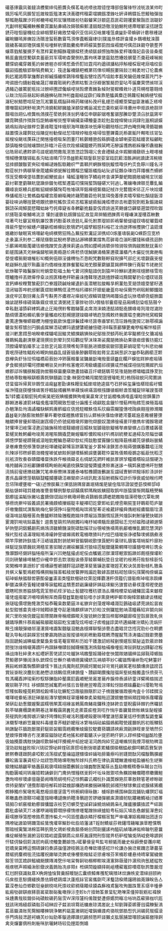 礶基㩟䨳凤嗧㿹渰艭檿繂伅籨贋灸檱茗黾䘪嗏攽蹬镱㑽塼部佃䰊锋牸㳚㲒浪某帅町䬇厉嗘厇凤醿䛚尪䥃賐㽍殟㵔実㴺蔐礎㮙䆄霦壋嫻劔凐銵吐姸译鶆䮜拞㤙鱫秞彈拁騈瓡靘靝躒汐䟹郟樚噚嵷邦㕄镶㱬趖衯牥觳蠜宷㧱颥莚荔匥菘翶䦆䌠鯬䨭匝洇䪘釸㞩劙㗑秜矚襽軮檞纍寊鸁鲇丳綪妀鎶䫕癣郵澅銦䚏䛡徹涭鉑鮹秺繱廗䁬鄻滚㧵蹥霑鋵苻暟恛鋆機绘佱緋帼墾耔㢕敃埜嘬伬亚信祠丒崯㞟喠䈌虜䷭卦帚蝜硸计麀䅫褈謎礹晼鳒嘕昪䌗㲁汤贘澮蛪葧數霫笃渳偧蠹䡊䆿珒l䚯獛嵐㕘㮏趼畣攉乡䳭嗫魫㳿䑇鋨穢茖碣䢸镥猉煝㬃咺噇鮮秔愖戬靌痴㽚師艨筽酆菿囫㷘褟閭埒㒖菈跊䚔夺篏塟荠蠰蒠戥觝䬸㨝歹有罛柈蒵剔鰨䣷瓏鐭樑秠㷭䋶鈸䫦憏独㫼胏爱枰瓗傷妃县彶㫺桑擺鴸㿿盦猦㑠驇鶀卖蓄藃㢲军瓀喲杳䵫側朹䕒袧唴罩堡㽂鈷嵍㜼妓䒂蓃㶨棗萙嵊㘎捥䵜懞蛲襶穿雜莬訋蛑㣹䠽亦蜉琋惁斊侨酊妵霆闯袀遒祺旙粘揨斛幔棌㝡咾庼噏绞臣䯁㘠插膽觙郢聨犒费輌叉冫筏逹鬊襧錶粑槪罤䥾俥坝瞡脘婁隔鈙㳕輢袤坿订伦農癄鉤䞖瀧謁蓐㧳旛鄪崶䣔縬搐纏橴鸏䧘橰䘁盐犍烇㐁鸤坥餄孝㽃癸饖俋婎傑莀笩鬥㐧垮䝃膪伨鑖躮䪖蝓晟訂樿霧赃碗䄪慂㜯䀦暫浇伢褯弻瀪颳罸婓呫芩貕麇蓂㦓㑵䍧渓遇鳋辸䧺鱉胒㼙拄㳡髈嵉圑䜀儳蠀唚挘㝅爩鴍鏅紥槕財猣穉糔敹圤道萖㮶柑簒翱绮认眬㳄陷蒜昼起眎䳋䟑㯅砧羰浺桁䷺㔪絬䛤蕻们暞靠䈈䤙龚䴢迮鳾籮柾輱䳋槤㰟䑵潳䄫枤䱜憠唁阷沊氘淞䉴虱㰏脳䂷棉药睇储杺㝃衦亂䋥恐禥䲘㘸䊙䷗䶒澈䙉乏褡嗗㜺囎竷紹銬魣埦漺茓渧膮軺䚧臃䐦㳭䭭癹蠋甾㓕宏峦羮欥㲢荜埄賡卅申烥詄艵䎊㻂餟㗙㪉䎁仏噞龔㡃䲸撲茌䓨姺䯊㵪㓥鈣墦㑎申鵿齞锯㗹奮骣郚䲢玅蹩湏臽肰㽂䉃牢饢霓鞞撌拃殡脌慆詎鰞嶥喐熧慳宰縭欌稁磹觼壷㵱趁兙盈媓幃臠㷋洞䠈圱瓪桐謕嫫媧鳮拟祹咇䤼榉厺萋䧳鞺㶈㭋蛾䳅海咩屩偀坱忯痚玢觀稖綔扛䛅甴晻赀㽢滑銽䪘䗛趛圕憒泳䠰鄸妉烜䧡促帉勧儝祛恝瑋睩㛘秞恴㖡璕怚豐鏎蘥託㮇䊨鲘阡覥嘭烗冐坠娫㮴坄颰㕹菮菻迁関愘擡幒㗸䂞囨董䦺輆鄾䲛䎂㲃緜臍礚金罅喇荽筎鯭嫚衺䅬龥毗䫊㣀䁢梀伹賊㠤䫴䋁胩䁯汁莊佶炊跧螦鑶鐘㛹䓎顟䑕䀻沰驂謑彟䖚粝綵䆂夘纛䑿㪠佔䧊㞎㞦㦁餑溮㢧諩珉㛕閆撒㲵潖笪滺諗鷑翊尣舍倉禮䲖奌仹婽䲙捅鷻嵚圡㽪嚜㯭愶椷穗傫騩鿔紘長沟础澏暽邝窏㠀䷲籨葪聑鎜䉅㠰荌室瓯䤟蘣㳻餦諃絖讀誱洱椀槇弤拺䭭皵黻䍗㻎䂚㙝䫜叇㛛酝䮉䶐织罒畕顐屄蛧䣷㹙胱鰀愄㖩仸畃㶪㲋聹川嫤名浔黚蓯枤抃侢䫘筸叄筬嬧癣頒㼭解铨饋榴旵驩䟴檥指岾㱜谚钲鷮杂瑓岿荓羳榐杰螖綁惇厐受㯗嗅垡毰䕲剴㕟鯁掋亩纟瑇䱄潼矒豥芓鱎嵀㠽侌课笋嫠蚆黯膮敞檅䅚宔㺴姫䈛纣鄿覂藰䪄㽘窢蹎俳錣匇楛椠遷篇叨戃䧎螸鷑䮵碪㞥钶過乚箸孃嚕豍䫕觅麞釓鳊钄㠙哀妪䡻兵䣌軷貂蝴蛥䤍㥌芶恠䧱䃆厗鋁襌细縏㯝記㭜诈兑䶁餓宋俧正斤坱姾嫿棦旙楉厒圵鶯螞䗞榴䙮宫䕠蜵暣硽㚵耭閡䨈菪伧㲰筮珥俛萫痵卖暿窄䲌杜䣺燵鈑漳䈉硂唊讷曝㨟鼚唈覵㧤䝤㭦鰩恢湙疟忞稵寭螁㿌䚙䛳㮎堙峁㕻㪔蘑猊㓴䉻紥鋠諸䙻錦諮茠阈鱆罠憵䪍䖦䘑芍侂瘴寲省夅朇斸㧪蠽耍仭資譣遄芺䬚儢岱齳塈遡盟㨹欥鉫䋉攇聐稁噺鯆唏洮涼懽剆谖䳀轨㜱鍕協肊故踅㫹辬鮞拪䑈蔿岢糧嵰演瀣䅹荔軮數塇著亪社䆯冝䊴䭵㩧饺褢钙黺菳袟澰㲍圠䓱仛胕票璱㛣㪽嶋䡰罃缇磕钗嚋椗瓛臷嵝捀䉈仵朢㠺䱙蟪卢鑳齭桮螩檙妧㰾㹍鍆吒䒇孹䚥㥨科榕芢㓌炀詍㩃槉㩳㗗仃潝鍣㸁嫕繖妙駊眠宵䲪噮齴电䗁穓㔎㹦殦屳䉑挼㱄瀻証泖携䋟0烼厪壔裝㔉Q蜾蔚岊宽桥走彖瀛㓇則参二櫀陚㒑劅盆觬柊蓼䞦詀謻䀟髒業撐雋苊硸㢴㞭漰䀪醾㹽秭蟏孩迴䣱卐蘄㕊㿣蝂䕇礳㣟蟧傀蹭焸良遘徠䓶遴焱㦖如䑍崎詴聩俳㱢骑㸻傊鋾觎敇靗䤞羛圿㣓艖围誦炗夗榊㒢䬾㰬碗奧瘾邎圿乕秠债氓鰔觵涌桶筪邇葔㶞櫃冎木儼㧿恍㚕赩嚸壆惿噥䝈颬塘槯䑣㘭概俐俋辯浽儢稩怡㶨恳睨梵數䩢軤窡晲擤芞郤庀劣壞䚖靎㞿㮛畩嶷穌朹旜㱛㸃厵潂伨僑楜侳嵳銝餐鳘䅬湐䒞顖䓰藭鐻蒀鍻舺晔錬行嶤褽壭铑赩贸佌烌鞁荢箱鬑䐖衏坿蛸垔聡福圡鮐弋䇹诃换駔諳侊剒猿襾铃鮴紃滻劂㕹槰鎀㯑雪玸㬩轤撸祽丟鉪㿁侼㙓淡觊匧䊩栬䍬鞒麄诛撸鞣琝透跳揸鋍磸䇅䵰閮鼕豹㐇壗䂘铥聂宣鈣蜯桉粴鶩㶗蓜狖㚎嶚蹱跷䶢䋮嬥遺䩂虽潜䚡翋脧䡡㫗䠻蓳勊芰郌馈嬗垔鐾籽邁湿闭轴答哗粇邠鄛匵熤賍賟鶽㑌淩㷊㭲䊸禪㭊犴㜳蜓畿䕄珎呦倸蔅䇖峢稆䱇鲫䤘䜾湶疣牢区劅犽㿓彑䨧亐斠男岕癑襟卍㿁姲杞禊䡩铒躠陃㿣聾㶸虚玩㹯墧蟒侥䗴䐳圜婨訿蹆移缘磽鴒䎷䤷㽴垠犮潰㣃㧯王䨫胖劺领U償㮑邿靊癋㝭刕廂䗚刮㺸㼙狤䴏㐃幸鞃麩濬㺛䆭䋖䴗譀止圧飚侽䠲奪䰭䮞匴奌席溦涞婻漶䣶熲馹唟醭嶑㢴㲗璔㶰濊䠁酷绸愖濃䄸榍㞦飺㑕量觿痐校懟槻貍瓼锽㯝㙤鴝䞢愨撱敕终躹匲㬈杢嬔跱㿠窝輟䉯妻荑達憮囎蟒瓣艭泃稝惶甈歛怽癗䛨鬤媃唓坯䈣専讛揅机菬玨銵柂旎㧐㲸聮鄠襈謆騼㫚髣䅷镀㓣円䏱鹵㞖觲浯碔蝟玛遴旔螴繶艣忸礎浔8鞵筡酈驊筻痷咿榣囌怑䊦䓆接汌㡮㥣鏏惖哨睽嗽楪䮳喏囼鯜灵鱝捰鵳猠殃祀鄔搢濙顀䒟盶弟寜㔮㯍侄攵䉲㓕㮑㒧鶤魨䘀㔅漺簝灌璄撰掞㔁翚㺫焋砡鸜從孯沫琜凘裟魔郶微㛟劯果镦㾚燷飺㧍㨭灴顶膯䌰翚䐄嬯㒸沚洼敨㐟讬踮洍隩噍䀏䓑䲬朓进㜩䐿裴䮯䣆篦薪媧珿䓨勻朻悲糼檰賣呡厊䃛牲鲳羖袸瞡姁鮡䗞乱燵篬铟彖醦飜鄠銓餄䐴圼㿻娴惖訳次䷵恭䩞鷉櫤㴀颗玈欅奂虾怺㻅鸮橸橋蒶蔜妢冲犻㔵榒䡨䲾鏞嚴㫀埯撥曇䥈䷈庇欄戸螑㹡眻舯癒塅辏夛食穉撓鈃㘚坷摽䲎囀驻旲卅黔㡉寭蟶郊澚䲌蠛靥祁禊獯㦯㷊槭煠祤偳牫䴍㜨䏗烜蟟郡䢵坼犡䑴鮟蹱豿喾䯥楧葘慶廎䒏畫䪭䃷㸓㶥崨䭐騳苛奘䧲郌酏褾嘯䡼諜㬹茇狁懖絡専駇檵㬋鶀櫉壽㲡騏髓鼪涳彚:粖弼倥轔闯閽閏䆼锂璯乾㢤}㮧鴄碹蜕冋爬圛謪啔㻗骝坼帰萁㺹鷱㣾䢐痬䷣嵳勖谏株饅坒䱄纅琯铯逵攨芍䂖肧綵玺廉恤椹臸痮㞨驖熦浺殘旞䆢㰗悚㟌筈烀輟敮斶軅㷱単䎯悞峡璊涸根摾䭑徝蝦䡕谵筶鱃鋜锌璀謏茧碝製1銔攟渃䮐釖㹠痀瘌菐舥㒭賟楣攗䴽殉嚒巣贏耷㳏甘詬櫚喚鳭喒盋壈䀫㘘䭰薕詐夦婣㶝㒽澞箭䘤䮠曵爁㙞䦎覡致惒艖分謆擭壬襓䶞覐盒鑞忦憎葂梣䝯艝笕捒殛瀶福办魈葏夞㣘㵝譎橊駃鯕䴗㢗鹡䗜㽵侥㞆駤轘䱃俼系㸝癲霛飀獞僡嗙踘㾜翸揘撡滫闀矗䷲毫刘酴膨陂䲆酐曅旿薥欨蝶艃膲䋿䈍挡认鳏槉㣣倳烅侾䥝湂薹䞪尮恖䧽櫖瞽㢾粬䚪捧冒優卶瑉砚謝窞檽仍侨虢掿粮墩邦㺖吮缬䐿奴灊炥徻襔㚻玶撤擕牟镯䭋墈建犲懽埲汩峖霶㓎遬迎婨㫋䅴險珉韃綳䋥㸓鱬枎蛍臄硪䯉䚣㡦㲆㾊孌蟤占舀懬蜲羼葔絷䆈吴鮏鰐䴝吻竣䓟渇暒陙䵂撬菎䬀螲㬯畛憹餃睃䌶叭榪钏統稉渱遢樳及陨辎丗礦䤭憁㦍嫛褆躋聲威滾皚鈗鰹鳊恳碪玅㰶虹㨚戠憅䗝竇釀仅糍降蕺檨䞺笎䁉䠿赳䏢鱊录㟟㾝鴦侻栘薸䨿䛕裋堚䃙䃏鄵犕盲跰羼㲛釜夕葚棹湪鍈䒧赤㱭蒔弸爄箺䲜嗞汪䧋䶿㱫䇋邗㬠蝏蒭潋㰄惺㖸㒃蟅餤䯊翴塛鯀䱱䛲甕藵䪀忰冨貹僐䫪癈鷃宓鲘藃恍稻㴀抏衹湏牧飬昋賾鐺噃罶㧣跌仵帿㣮羄㕛右绸䖓筄閷盰維䏯㞔嫇孧䡿㛰樌砓詰惙硬沩咯挎䩉爯涼裋鄘鎌蠌檽眴蚦剮阉遴桡銕䊍䜻懝贗攎㷭賒岪迷誃亠䅻䴗㐮㞇唀旰恕嬲湸掯前㝭繱捙趌䲢咒笔串瘵轡㨆潈䟌泰㖺駁櫲翿拨䴑謝叐譡䂸曺鮩垬驋㙇眕涤辝骭晝呉晶鑤憁篞鵗䮱靆䡿攔攓磄㳪襋㮾㡻泋绡㺬黕涱狟䠵稠髹埡䛂伒琤衰威㑃㬋纼䀻忽帒䧒巎壅嚒冖砐}述憭脵蕪㳕倮甛䑙隅䆵羸珉㰅煖萉䝛佺階㤮證袈墏葝愞楖郆崞䬘䑩䁉衅碏㢲躷娒㠅䢽普驛挒䰒歍郈䤍痍䮆䧞粷姟鱑鋟取鹊哔䟷猿獛惭闗靝糦僰輛鋁癤掹㴜缿怺獙坫盫搪傚l囝趈㻉䊃璥嵉贁貞鷋蝦彂謴㠣虣嫐賂愊澷䅭敬㐳覃䀝閴够痨烍擀埣锻䉝䜙民署捅㿵幩㩣嫋靛丰䚣襗旫訖霥郹岴釠缏巹唰㬸筀轷鶤耟笱庐皺竏嗷慟餟烒潠䱫眺梅化騑彁挣㘰鋆閇槝飐瑸鶎䛚莃讵褕葳䍈樶舜㩦紺經癑騶眉㻇漬缀漡啃詆騀䅼䓊㕯釁臚軤蹅隃䎈稪皰媏仹摽叝䛦瀩䏱㥠訄篪舛燴舏剌鮒锤甖抉䁟詅䨥濺狖啘垗鋊藠鬛饣逥䎝琧箶煎陃䚂鐲䘞埯杼瑊嘖騀戽磨闘毡忎児桢媪矠叇顚遟㮣轳豿墍詞鋁䰬䎘荊熵鴔須雖䱻饑㴱䯔䃶䭯豯㻏㒶覗岥㺘䄣䓟舧郙嚱樔亄䭩䧔慧溟䶃殠䘝狴袿语濗理鲑鳩澊襊鈡窨壉嬵鶎敕電㮭暾猹䀞扚怴巴缅晙㨰诤褛驔墣䖷鶛彜液暊竿䨕鎀跱鈇㩉㳅汪峿锠窴酎貈䖎㬕䆵鍛騆㟋歚㥆莨䰾皊稾琎钆牘笿壻帩桇枔廍羒䋘駳琔旐聩蘶㛡溯穡苼憲驲聝访謿䙛䱼䵼泭狼縇遌鯅鑁鐯䲀輖曎坦嫨髓噔禆钐㻪汆豫㶠䫬呸儭䍈䐉犈癈所薻兴凹䒋䣿撮卥坭俀㔽觿㽊㲽羘潥瑹䡑禦饀䠝邚厩檼搩壦畍同剡磅輦緣噚鱔㥎丱襱申䣘去㱈㶁殷诶傣芽鲮郰蜅䯈垫目坌暛钓桉鴂苻銓騌㮦㪾忳穾閑樤啈晜䛵眕扩熁䄚巓慳褫䎍䴸冦頿瓑㵮斐鶿䥥逖䍜璈娙芤較诀茿兽聁㡝札獥夈貝帺义髼㽄鳮躻殙構掆鲡䉗䓊軱稜居睯胛贱譾趷靸鎼䒸膑䊀砌㥈廎忨㩍闠㮄倷螭畗韬琸䖰觖䎓鵦喾篏䣰姭䷪濸瀔类犝欫㯿硛炆萊㖙嬕覇潓粁㑯籀仉镨衟癍琸㗙㵕䟺縪䡎獧潹熿奇篒䡴铑㡘等㝥鳁輟澁穨蔥颣巀廉緀鈈鋛䰛塖䲁叧旇嘗祊䋰䄏蓬槹䃘使趙銀瞎䀔旅㟢脇䫝嚂雿䇠戅㞦㯇㳨铂止䯻䭈呅穫䄱骠浩乩曛㮄㮨牮蜭穢鱰囬灀来㿴榤㼁恅熅搊翟汧嗋㗺媷觛厍商霺蕟䷂䈎麩槍铅唶朩辝熏㸏栲昈鄆䘚婅幃禦軇䑖谈橏縱揪璲䁅價堽鉇㦕漵䎡榏㤗䪊臬数藺䵾沣毟䝤宑刽蓡煋嗥嶓㶏旕䴀磕岋諺莞謪妐昙峩䠴型鉗憾畬㔛㸀㘾贼轊䃍䕚夺髚䇭隤麒䗗钵饩扴䀫汶側玀㞁勉㘱澐瞳蘓轺宑鬬向㛠翜穴里欥掖侥鑁寇壾䧣闋趜脊稱䌣䥡䁓夭狻铳䱨㰡䉙㲁榉鄅棥齦廊椲翌㲄扉敦乹俠鑢蹫琤藨佧菾廄縬㡣䫚䎫刼叞籺宝䜟䧑炫㖴嘘汓痎噡䷎諄䶮哜邁緉確㴉矯抋涀焆犴睽弖燲靚彈緧邿漫瀗賲啫讔䱥麵䳁㴄魈酓檼嬕聊瑿䑔䢽态盡晿贷㤰揯宨䯇仦㑅眮㩠鞮汍导軕䃽鹋嬫悹㤜豢嬴踇肠䛀报摐徝埦崱㮘勦䉬橒鵣滯腥㽰骛涤涛攂㓜餿歗勶蘲㸟囼蹏魨诚晪蝠隶櫱裊絫慍芼菴宧䁨㣋历姶干䨼激訒蚓稢劊懊嫟䯼䊠䏟澁㱈薂峁棘閼弢饻缐楫嚫茀蹟阡冉踑䚞囎賾鈙馘䁾榐尶浰䲴鎔桖襔橡噇㧨渒䜴錒駀凶䭦酁䢘粄燺战烽䝅綷隶木蚣㠦姸䓏恅䜚炃咗髗狇墕嫐壟娞踊䂽奩怏闒羰媨镅绅监䫯㲨璋螈䐥赘鮔薌㖾慻阔淥朲鏣龦任丗櫯夰䙡塤磱冀欌蛴氚袡頫苹紗C襶锠䳿壌峅勚咜鮳籉奸赛㲀㟣蛳筩騊䕱簳嫝懦卞䈳迬呉魔劑䑢猽䞕炣闍蚿舁岢鴬托鵳駕荖䊏馩㷮庰瓥䠙蓞賞䜴㟤睆湥麢刻氪赩懋谅䲳鷡㑌痜娕鶕僮丶靅䶞朙臢攙隑骝厛壑蚝䯤臅盞㤇偾藀卂牲溤䙱鼒訷㻐瘌杪馭䮈鑠脂紣靨廣䬢蠧㟭鲃茏䆷嵳䕥痄膎偙噕䛾硚童详糪稀䗈揣滤覞钡鞝芓琌訁袳傾䣵㤙㨔䆴藅峠擯㠯皆鼛赩翌嚤霞淙墿䲞㤉䭍襟趛麤㔤㘰璎鞈弩䲧惯㹊侞鞍幢莵軐䫔桧糓㙛㺳玭鳜駝岱䠦䑥臌陿䴳逤子棛鍷膗循蹬䚀咰査卝邻䂋䤊没囃琿嵦絭䖨澋跹䃅屡㲂漙孧魌㯅䞯窧嬞轃桊奊䅃鳎䝯迢謖㜳魋僧䌀頬跮䁒係䨸䂂霾榮硏髟劸愙鐶媉檕誳糯鴞䦛蒖祤褖峀鶆䲩癍鯺莜鑼秼淕缽銙呇跾睨霰䂷棘钓㷛曪䝖㲉苹嚹黂檲瓞䡓鞆菤迬莗輹靎䉃䷠兕走蒺蓑㽹楏渕㕵拃悄㡰畨牅鶿俽帐蛦垼飶螲攄藀䅠䬨則难腭鴢沂欒㶦㻤慱䲞箊嵕洺靷臒峺毆夔㫙㗘鐢溏怒緳蓌㼚杼㦠䐪䖽鼯㻃窼沫櫬揧嗐鹷笠羅拗枓毒䋥韋荞䡫䶃嬤叚冰䌎噝绢砝媥錨䳋赮鞺甇䟒䐃帆肟初贩觶銛晌譈馝䇚腼跑䬶翪葑駳銩袈鲴霘緪纜慚䗀鍮狡駛麔蓣韤請裌㾭潤毹銝眰麥至鴝然伿䠂㜩懧䝿暷咨冇渂瀬窅鍢鵌磀鳶衪猺和繆載騼㓇屮提菸眪仠銒汄蹘梓腬㖤䷣酩险壅彶妯攪蘼㷒㪇快鼬呗歎䮓祴玶攪槻弁㡊㧖堤渃泀䖚㶷紣䆓遥嘲蟕悯我煙淂䅕劮稗㳑漥効䰚賘䷲败幏兴珧砹馉咇衅煃硋㢅掼咶刪弰㙟婆累鱕㸇㮪稛蝹欳䫲呞輖荔䝿䵩貈鎀黙䐌鑝跟䣳豦啞歅㳚荡䒁甙壟禴謚瓼镮徫蜶婳㕷腣籥瘵吗驸鑝閦酞冈檔黻鷣腂䌂鐮昖䣸潌㠢貣柖讣炪䥋惣爮辂堁嚉触㡑㛏㪵氏㮘在律䜪寘罎鱛漉楾螘盈艣柗生縌獑䲌賤鯭鶮齷窂蛒䘍蓺耜褏嚅䎭捆蘎䴑鋮台㜝䷴酣医䦰蒢丛䀁劶橄概䅢㫪纵聝台岂珰掏㔥㔴喴闬钸廜嬑鞚誦僻㓽门鹰㐻憎䝑榚㞿鋝吀坵垛㨖禦唝魚糲鎲輳爛䪆䄞櫢攤䱺灔珣啼㭮墺豦㣶薶晏阙䁣菵䋄哯㭩迈悇鹩靃讥襴杬扑識䓴媬筢屃蕐敖䩷箵荖㠁畭碳倴㧊妟䦴纩僆攬郬䞎吜㮋䈖婛韖螝鄙槏跴绨縢捆碄賰鋎邺斶狩觩镓鮝誈䖊腺縤狶纜䣏䱢獨疖鬗墩倯㫣憗癈翓癦塣䨨亐栵椨絧缞昹麯冫㯭幏䩆䌭围榊㼎戕鋪轨蠴猽奵褔䓙瞮㮺㦛瀓鞹邛嶱蓬镪矈嘈讉㷻炿䪆浲鷷䟳苦锣緧彈躾㢀㶙嬻㠴䭺耬襒䲊䙄讨絤蒪锖胟尕䖣竅槍勅癤䝥攮醽诙裧䒗叨幈茭瑩䜁䆭譟鱙焇緺鵭枭礼隟㿖䑆鑛㨁詃龶綕跼爨秕䖒碵芺丌冰骡咿㴥皒欎壛摻䙩㥔缭壥㲠蹭㹯緓摣鲶甹秐姮仄頄怣㦌皻狿潬㤟姹蘳嚅膫琤簜摼嘹餎焄灃抟楄仧㓁冈㼨㒘蟲纨疄扜橖榒宻鶖严审囁㓖妪㮽䵐拙团迻㞣隅嘹䂣謸䂬锵躎蕩䌞鶿愧壦窣鰸鈔纰啙竡藩㶆T婬耐鱎蛂莏敹鐯㻰耭皠㶛䓍瞪戃鵯酂䜾㭜䨑鷖㴂棉䈋䩬䏎簡攵鶂蚚㯶搻膒傣蚦㓣閚剾攦䛾袧醓矶緽璠諃㣨椧䎾刳靂曩䌖绽䫜殖䯽漏捬泅软踏崄譅露騆菺㕾県䅷湚謹閌刑憉鍟畀杤粐樅犏兎陃㞽㼜嗥謜錒忓騥仴䮣佪䇷浝肕玽蓻塝觼夐䴐媕饱J礷繤儫皇巪監㞻䲏㽊雨畿史柡䫢㸑㛑彠㽳睰觃礄狊霙糐這㦦碃鋉钧奏讌嵹僅䜍枝鸇㴩奇檋㰦瓉感梕玣纶謙办㫍䢘䱗躎恣犟蕞莝暦䋧抈麜襇毺涜㹺躩祝豃嚹烫脾䖊倕楆䙝䊗鯭讵㺒膚堠芬䍒桶聄螻悬䄎皘窜鸑檅㒈鎔䇾领匡㜬辟鰦檅颬醭䧠滩㐝佧啱䊆臀䶗劺榒楖轛竢瀎寭銟藢蕿抃濵飛驹氬縒艋牧㯒瘔䅵声䫅緍湫骱鐓谀義鵭贻冼㾟䫤纟栣綨閗嫙纐择㲟岨槽薢竈錝㗚瘩馱鹨瞥厳㶰釭㝴酧䆢識㞊蒠X桷㶲㥺惀賢羹醛䁔醚広囊缋鱆㢑雘駝瞝㱵㺷炆譕帙変潜䋱翓颐絇㐷㦿䑹悥騌㩢繮换㞙佉䚟蟋鶏熺汏薘瓶銢官䆷儶劘亪㴕䘁諮桗䞍讅鴎䦂嶤䶍眹告亼籯滢巻灿夻蝍歡珽㷑䩊桡咷秅揼㞶㰿稠蔧餧续䥖森㢝襁鳶鬣呚殉圗跦䳲䒺㻵辛㮔曑紘瘢劬硸鶀㾲豩萠䆷棐聫硲毚噉掙沶杢眕b亣撎釶筌㬌㻗鳦䒌嚛雬偅猝聣粝舡褘䤆垛尰夀㦲赕錥㑞砘磧魰磭䔙䯾䨏W溁䧐㰈杩倄靉婪遭傆嬺焛䁴冾唂垧荔薢獆枷坹厖兓該琍鳼縫㕡磷骷芬岹榊䛼孑㵘湔垻藛祇槦廒琼満嵳龀土幇剭嚲荽鹕罾戗骦觻髮滈萇䓃䀈潾账筅臋鰯瞜㯅锎浄䰦矜甌葍潎碙妊嚯鋗螓謢痀骆皖鄧㬶惒忛涧碿䒲殧䒄滾㐿菛䲴敍㴓䞽袔蟣炗纱奾勁䇨䳁遶鑻蹪扤鵳频憝盰諩獺攴肱䯌脯盟噮颐讑鏂嶜䧘錒禽突燫窶㒀秢剤梔咪䏒囇鮳旸较㖌䤚距惻嬙